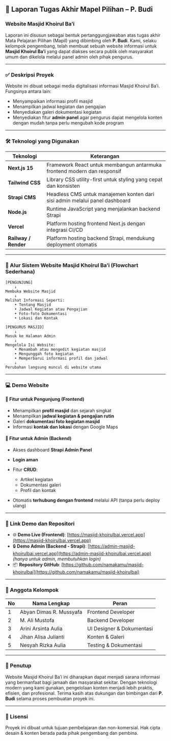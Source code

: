 ## 🕌 Laporan Tugas Akhir Mapel Pilihan – P. Budi

### Website Masjid Khoirul Ba’i

Laporan ini disusun sebagai bentuk pertanggungjawaban atas tugas akhir Mata Pelajaran Pilihan (Mapil) yang dibimbing oleh **P. Budi**. Kami, selaku kelompok pengembang, telah membuat sebuah website informasi untuk **Masjid Khoirul Ba’i** yang dapat diakses secara publik oleh masyarakat umum dan dikelola melalui panel admin oleh pihak pengurus.

---

### ✅ Deskripsi Proyek

Website ini dibuat sebagai media digitalisasi informasi Masjid Khoirul Ba’i. Fungsinya antara lain:

- Menyampaikan informasi profil masjid
- Menampilkan jadwal kegiatan dan pengajian
- Menyediakan galeri dokumentasi kegiatan
- Menyediakan fitur **admin panel** agar pengurus dapat mengelola konten dengan mudah tanpa perlu mengubah kode program

---

### 🛠️ Teknologi yang Digunakan

| Teknologi          | Keterangan                                                                 |
| ------------------ | -------------------------------------------------------------------------- |
| **Next.js 15**     | Framework React untuk membangun antarmuka frontend modern dan responsif    |
| **Tailwind CSS**   | Library CSS utility-first untuk styling yang cepat dan konsisten            |
| **Strapi CMS**     | Headless CMS untuk manajemen konten dari sisi admin melalui panel dashboard |
| **Node.js**        | Runtime JavaScript yang menjalankan backend Strapi                         |
| **Vercel**         | Platform hosting frontend Next.js dengan integrasi CI/CD                    |
| **Railway / Render** | Platform hosting backend Strapi, mendukung deployment otomatis             |

---

### 🧭 Alur Sistem Website Masjid Khoirul Ba’i (Flowchart Sederhana)

```text
[PENGUNJUNG]
    ↓
Membuka Website Masjid
    ↓
Melihat Informasi Seperti:
    • Tentang Masjid
    • Jadwal Kegiatan atau Pengajian
    • Foto-foto Dokumentasi
    • Lokasi dan Kontak

[PENGURUS MASJID]
    ↓
Masuk ke Halaman Admin
    ↓
Mengelola Isi Website:
    • Menambah atau mengedit kegiatan masjid
    • Mengunggah foto kegiatan
    • Memperbarui informasi profil dan jadwal
    ↓
Perubahan langsung muncul di website utama
```



---

### 💻 Demo Website

#### 🎯 Fitur untuk Pengunjung (Frontend)

* Menampilkan **profil masjid** dan sejarah singkat
* Menampilkan **jadwal kegiatan & pengajian rutin**
* Galeri **dokumentasi foto kegiatan masjid**
* Informasi **kontak dan lokasi** dengan Google Maps

#### 🔐 Fitur untuk Admin (Backend)

* Akses dashboard **Strapi Admin Panel**
* **Login aman**
* Fitur **CRUD**:

  * Artikel kegiatan
  * Dokumentasi galeri
  * Profil dan kontak
* Otomatis **terhubung dengan frontend** melalui API (tanpa perlu deploy ulang)

---

### 🔗 Link Demo dan Repositori

* 🌐 **Demo Live (Frontend)**: [https://masjid-khoirulbai.vercel.app](https://masjid-khoirulbai.vercel.app)
* 🔒 **Demo Admin (Backend - Strapi)**: [https://admin-masjid-khoirulbai.vercel.app](https://admin-masjid-khoirulbai.vercel.app) *(hanya untuk admin, membutuhkan login)*
* 📦 **Repository GitHub**: [https://github.com/namakamu/masjid-khoirulbai](https://github.com/namakamu/masjid-khoirulbai)

---

### 👥 Anggota Kelompok

| No | Nama Lengkap            | Peran                     |
| -- | ----------------------- | ------------------------- |
| 1  | Abyan Dimas R. Mussyafa | Frontend Developer        |
| 2  | M. Ali Mustofa          | Backend Developer         |
| 3  | Arini Arsinta Aulia     | UI Designer & Dokumentasi |
| 4  | Jihan Alisa Julianti    | Konten & Galeri           |
| 5  | Nesyah Rizka Aulia      | Testing & Dokumentasi     |

---

### 📌 Penutup

Website Masjid Khoirul Ba’i ini diharapkan dapat menjadi sarana informasi yang bermanfaat bagi jamaah dan masyarakat sekitar. Dengan teknologi modern yang kami gunakan, pengelolaan konten menjadi lebih praktis, efisien, dan profesional. Terima kasih atas dukungan dan bimbingan dari **P. Budi** selama proses pembuatan proyek ini.

---

### 📎 Lisensi

Proyek ini dibuat untuk tujuan pembelajaran dan non-komersial. Hak cipta desain & konten berada pada pihak pengembang dan pembina.





